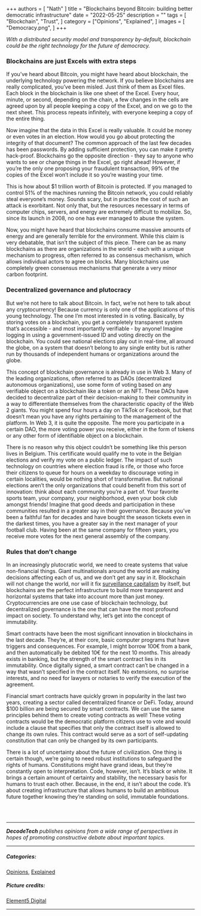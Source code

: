 +++
authors = [
    "Nath"
]
title = "Blockchains beyond Bitcoin: building better democratic infrastructure"
date = "2022-05-25"
description = ""
tags = [ "Blockchain", "Trust",
]
category = ["Opinions", "Explained", ]
images = [
    "Democracy.png",
]
+++

*With a distributed security model and transparency by-default, blockchain could be the right technology for the future of democracy.*

### Blockchains are just Excels with extra steps

If you’ve heard about Bitcoin, you might have heard about blockchain, the underlying technology powering the network. If you believe blockchains are really complicated, you’ve been misled. Just think of them as Excel files. Each block in the blockchain is like one sheet of the Excel. Every hour, minute, or second, depending on the chain, a few changes in the cells are agreed upon by all people keeping a copy of the Excel, and on we go to the next sheet. This process repeats infinitely, with everyone keeping a copy of the entire thing.

Now imagine that the data in this Excel is really valuable. It could be money or even votes in an election. How would you go about protecting the integrity of that document? The common approach of the last few decades has been passwords. By adding sufficient protection, you can make it pretty hack-proof. Blockchains go the opposite direction - they say to anyone who wants to see or change things in the Excel, go right ahead! However, if you’re the only one proposing your fraudulent transaction, 99% of the copies of the Excel won’t include it so you’re wasting your time.

This is how about $1 trillion worth of Bitcoin is protected. If you managed to control 51% of the machines running the Bitcoin network, you could reliably steal everyone’s money. Sounds scary, but in practice the cost of such an attack is exorbitant. Not only that, but the resources necessary in terms of computer chips, servers, and energy are extremely difficult to mobilize. So, since its launch in 2008, no one has ever managed to abuse the system. 

Now, you might have heard that blockchains consume massive amounts of energy and are generally terrible for the environment. While this claim is very debatable, that isn’t the subject of this piece. There can be as many blockchains as there are organizations in the world - each with a unique mechanism to progress, often referred to as consensus mechanism, which allows individual actors to agree on blocks. Many blockchains use completely green consensus mechanisms that generate a very minor carbon footprint.

### Decentralized governance and plutocracy

But we’re not here to talk about Bitcoin. In fact, we’re not here to talk about any cryptocurrency! Because currency is only one of the applications of this young technology. The one I’m most interested in is voting. Basically, by storing votes on a blockchain, you get a completely transparent system that’s accessible - and most importantly verifiable - by anyone! Imagine logging in using a government-issued ID and voting directly on the blockchain. You could see national elections play out in real-time, all around the globe, on a system that doesn’t belong to any single entity but is rather run by thousands of independent humans or organizations around the globe.

This concept of blockchain governance is already in use in Web 3. Many of the leading organizations, often referred to as DAOs (decentralized autonomous organizations), use some form of voting based on any verifiable object on a blockchain like a token or an NFT. These DAOs have decided to decentralize part of their decision-making to their community in a way to differentiate themselves from the characteristic opacity of the Web 2 giants. You might spend four hours a day on TikTok or Facebook, but that doesn’t mean you have any rights pertaining to the management of the platform. In Web 3, it is quite the opposite. The more you participate in a certain DAO, the more voting power you receive, either in the form of tokens or any other form of identifiable object on a blockchain.

There is no reason why this object couldn’t be something like this person lives in Belgium. This certificate would qualify me to vote in the Belgian elections and verify my vote on a public ledger. The impact of such technology on countries where election fraud is rife, or those who force their citizens to queue for hours on a weekday to discourage voting in certain localities, would be nothing short of transformative. But national elections aren’t the only organizations that could benefit from this sort of innovation: think about each community you’re a part of. Your favorite sports team, your company, your neighborhood, even your book club amongst friends! Imagine that good deeds and participation in these communities resulted in a greater say in their governance. Because you’ve been a faithful fan for decades and have bought the season tickets even in the darkest times, you have a greater say in the next manager of your football club. Having been at the same company for fifteen years, you receive more votes for the next general assembly of the company.

### Rules that don’t change

In an increasingly plutocratic world, we need to create systems that value non-financial things. Giant multinationals around the world are making decisions affecting each of us, and we don’t get any say in it. Blockchain will not change the world, nor will it fix [surveillance capitalism](https://en.wikipedia.org/wiki/Surveillance_capitalism) by itself, but blockchains are the perfect infrastructure to build more transparent and horizontal systems that take into account more than just money. Cryptocurrencies are one use case of blockchain technology, but decentralized governance is the one that can have the most profound impact on society. To understand why, let’s get into the concept of immutability.

Smart contracts have been the most significant innovation in blockchains in the last decade. They’re, at their core, basic computer programs that have triggers and consequences. For example, I might borrow 100€ from a bank, and then automatically be debited 10€ for the next 10 months. This already exists in banking, but the strength of the smart contract lies in its immutability. Once digitally signed, a smart contract can’t be changed in a way that wasn’t specified in the contract itself. No extensions, no surprise interests, and no need for lawyers or notaries to verify the execution of the agreement.

Financial smart contracts have quickly grown in popularity in the last two years, creating a sector called decentralized finance or DeFi. Today, around $100 billion are being secured by smart contracts. We can use the same principles behind them to create voting contracts as well! These voting contracts would be the democratic platform citizens use to vote and would include a clause that specifies that only the contract itself is allowed to change its own rules. This contract would serve as a sort of self-updating constitution that can only be changed by its own participants.

There is a lot of uncertainty about the future of civilization. One thing is certain though, we’re going to need robust institutions to safeguard the rights of humans. Constitutions might have grand ideas, but they’re constantly open to interpretation. Code, however, isn’t. It’s black or white. It brings a certain amount of certainty and stability, the necessary basis for humans to trust each other. Because, in the end, it isn’t about the code. It’s about creating infrastructure that allows humans to build an ambitious future together knowing they’re standing on solid, immutable foundations.


##### &nbsp; 
***
***DecodeTech** publishes opinions from a wide range of perspectives in hopes of promoting constructive debate about important topics.*
***
##### Categories:
[Opinions](https://decodetech.eu/category/opinions/), [Explained](https://decodetech.eu/category/explained/)

##### Picture credits:
[Element5 Digital](https://unsplash.com/photos/T9CXBZLUvic)
***
